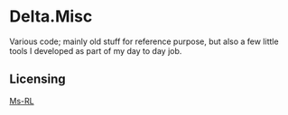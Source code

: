 Delta.Misc
=============

Various code; mainly old stuff for reference purpose, but also a few little tools I developed as part of my day to day job.

Licensing
---------
[Ms-RL][msrl]

  [msrl]: License.md "MS-RL License"
